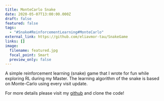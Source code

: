 ```yaml
---
title: MonteCarlo Snake
date: 2020-05-07T13:00:00.000Z
draft: false
featured: false
tags:
  - "#Snake#ReinforcementLearning#MonteCarlo"
external_link: https://github.com/eliavmor-tau/SnakeGame
links: []
image:
  filename: featured.jpg
  focal_point: Smart
  preview_only: false
---
```

A simple reinforcement learning (snake) game that I wrote for fun while exploring RL during my Master. The learning algorithm of the snake is based on Monte-Carlo using every visit update. 

For more details please visit my [github](https://github.com/eliavmor-tau/SnakeGame) and clone the code!